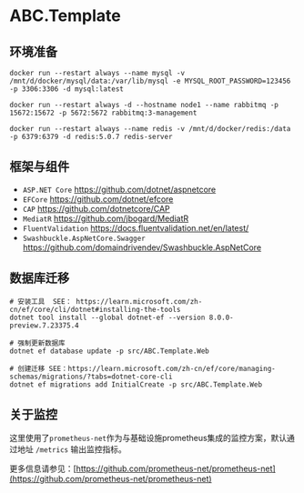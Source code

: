 # ABC.Template

## 环境准备

```
docker run --restart always --name mysql -v /mnt/d/docker/mysql/data:/var/lib/mysql -e MYSQL_ROOT_PASSWORD=123456 -p 3306:3306 -d mysql:latest

docker run --restart always -d --hostname node1 --name rabbitmq -p 15672:15672 -p 5672:5672 rabbitmq:3-management

docker run --restart always --name redis -v /mnt/d/docker/redis:/data -p 6379:6379 -d redis:5.0.7 redis-server

```

## 框架与组件

+ `ASP.NET Core` https://github.com/dotnet/aspnetcore
+ `EFCore` https://github.com/dotnet/efcore
+ `CAP`  https://github.com/dotnetcore/CAP
+ `MediatR`  https://github.com/jbogard/MediatR
+ `FluentValidation`  https://docs.fluentvalidation.net/en/latest/
+ `Swashbuckle.AspNetCore.Swagger`  https://github.com/domaindrivendev/Swashbuckle.AspNetCore

## 数据库迁移

```shell
# 安装工具  SEE： https://learn.microsoft.com/zh-cn/ef/core/cli/dotnet#installing-the-tools
dotnet tool install --global dotnet-ef --version 8.0.0-preview.7.23375.4

# 强制更新数据库
dotnet ef database update -p src/ABC.Template.Web 

# 创建迁移 SEE：https://learn.microsoft.com/zh-cn/ef/core/managing-schemas/migrations/?tabs=dotnet-core-cli
dotnet ef migrations add InitialCreate -p src/ABC.Template.Web 
```

## 关于监控

这里使用了`prometheus-net`作为与基础设施prometheus集成的监控方案，默认通过地址 `/metrics` 输出监控指标。

更多信息请参见：[https://github.com/prometheus-net/prometheus-net](https://github.com/prometheus-net/prometheus-net)
